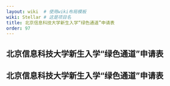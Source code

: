 ```yaml
---
layout: wiki  # 使用wiki布局模板
wiki: Stellar # 这是项目名
title: 北京信息科技大学新生入学“绿色通道”申请表
order: 97
---
```


## 北京信息科技大学新生入学“绿色通道”申请表
## 北京信息科技大学新生入学“绿色通道”申请表